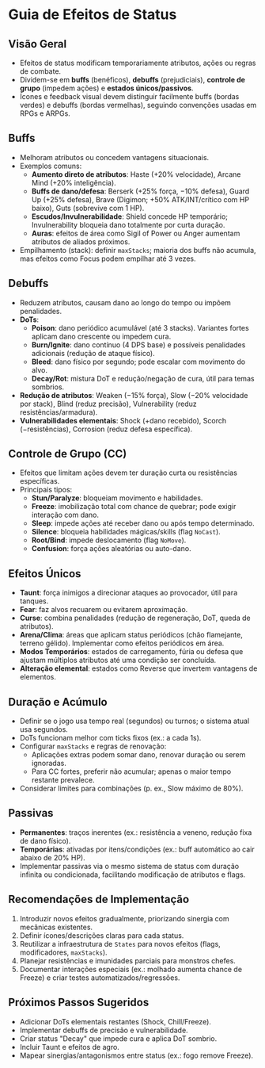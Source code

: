 # Guia de Efeitos de Status

## Visão Geral
- Efeitos de status modificam temporariamente atributos, ações ou regras de combate.
- Dividem-se em **buffs** (benéficos), **debuffs** (prejudiciais), **controle de grupo** (impedem ações) e **estados únicos/passivos**.
- Ícones e feedback visual devem distinguir facilmente buffs (bordas verdes) e debuffs (bordas vermelhas), seguindo convenções usadas em RPGs e ARPGs.

## Buffs
- Melhoram atributos ou concedem vantagens situacionais.
- Exemplos comuns:
  - **Aumento direto de atributos**: Haste (+20% velocidade), Arcane Mind (+20% inteligência).
  - **Buffs de dano/defesa**: Berserk (+25% força, −10% defesa), Guard Up (+25% defesa), Brave (Digimon; +50% ATK/INT/crítico com HP baixo), Guts (sobrevive com 1 HP).
  - **Escudos/Invulnerabilidade**: Shield concede HP temporário; Invulnerability bloqueia dano totalmente por curta duração.
  - **Auras**: efeitos de área como Sigil of Power ou Anger aumentam atributos de aliados próximos.
- Empilhamento (stack): definir `maxStacks`; maioria dos buffs não acumula, mas efeitos como Focus podem empilhar até 3 vezes.

## Debuffs
- Reduzem atributos, causam dano ao longo do tempo ou impõem penalidades.
- **DoTs**:
  - **Poison**: dano periódico acumulável (até 3 stacks). Variantes fortes aplicam dano crescente ou impedem cura.
  - **Burn/Ignite**: dano contínuo (4 DPS base) e possíveis penalidades adicionais (redução de ataque físico).
  - **Bleed**: dano físico por segundo; pode escalar com movimento do alvo.
  - **Decay/Rot**: mistura DoT e redução/negação de cura, útil para temas sombrios.
- **Redução de atributos**: Weaken (−15% força), Slow (−20% velocidade por stack), Blind (reduz precisão), Vulnerability (reduz resistências/armadura).
- **Vulnerabilidades elementais**: Shock (+dano recebido), Scorch (−resistências), Corrosion (reduz defesa específica).

## Controle de Grupo (CC)
- Efeitos que limitam ações devem ter duração curta ou resistências específicas.
- Principais tipos:
  - **Stun/Paralyze**: bloqueiam movimento e habilidades.
  - **Freeze**: imobilização total com chance de quebrar; pode exigir interação com dano.
  - **Sleep**: impede ações até receber dano ou após tempo determinado.
  - **Silence**: bloqueia habilidades mágicas/skills (flag `NoCast`).
  - **Root/Bind**: impede deslocamento (flag `NoMove`).
  - **Confusion**: força ações aleatórias ou auto-dano.

## Efeitos Únicos
- **Taunt**: força inimigos a direcionar ataques ao provocador, útil para tanques.
- **Fear**: faz alvos recuarem ou evitarem aproximação.
- **Curse**: combina penalidades (redução de regeneração, DoT, queda de atributos).
- **Arena/Clima**: áreas que aplicam status periódicos (chão flamejante, terreno gélido). Implementar como efeitos periódicos em área.
- **Modos Temporários**: estados de carregamento, fúria ou defesa que ajustam múltiplos atributos até uma condição ser concluída.
- **Alteração elemental**: estados como Reverse que invertem vantagens de elementos.

## Duração e Acúmulo
- Definir se o jogo usa tempo real (segundos) ou turnos; o sistema atual usa segundos.
- DoTs funcionam melhor com ticks fixos (ex.: a cada 1s).
- Configurar `maxStacks` e regras de renovação:
  - Aplicações extras podem somar dano, renovar duração ou serem ignoradas.
  - Para CC fortes, preferir não acumular; apenas o maior tempo restante prevalece.
- Considerar limites para combinações (p. ex., Slow máximo de 80%).

## Passivas
- **Permanentes**: traços inerentes (ex.: resistência a veneno, redução fixa de dano físico).
- **Temporárias**: ativadas por itens/condições (ex.: buff automático ao cair abaixo de 20% HP).
- Implementar passivas via o mesmo sistema de status com duração infinita ou condicionada, facilitando modificação de atributos e flags.

## Recomendações de Implementação
1. Introduzir novos efeitos gradualmente, priorizando sinergia com mecânicas existentes.
2. Definir ícones/descrições claras para cada status.
3. Reutilizar a infraestrutura de `States` para novos efeitos (flags, modificadores, `maxStacks`).
4. Planejar resistências e imunidades parciais para monstros chefes.
5. Documentar interações especiais (ex.: molhado aumenta chance de Freeze) e criar testes automatizados/regressões.

## Próximos Passos Sugeridos
- Adicionar DoTs elementais restantes (Shock, Chill/Freeze).
- Implementar debuffs de precisão e vulnerabilidade.
- Criar status "Decay" que impede cura e aplica DoT sombrio.
- Incluir Taunt e efeitos de agro.
- Mapear sinergias/antagonismos entre status (ex.: fogo remove Freeze).
